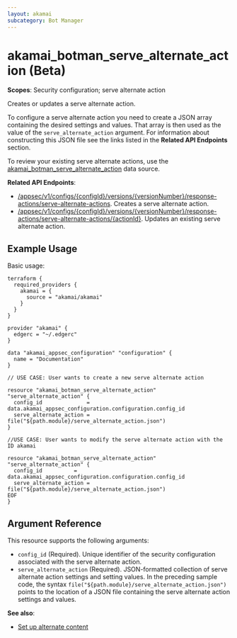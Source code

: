 ```yaml
---
layout: akamai
subcategory: Bot Manager
---
```


# akamai_botman_serve_alternate_action (Beta)

**Scopes**: Security configuration; serve alternate action

Creates or updates a serve alternate action.

To configure a serve alternate action you need to create a JSON array containing the desired settings and values. That array is then used as the value of the `serve_alternate_action` argument. For information about constructing this JSON file see the links listed in the **Related API Endpoints** section.

To review your existing serve alternate actions, use the [akamai_botman_serve_alternate_action](../data-sources/akamai_botman_serve_alternate_action) data source.

**Related API Endpoints**:

- [/appsec/v1/configs/{configId}/versions/{versionNumber}/response-actions/serve-alternate-actions](https://techdocs.akamai.com/bot-manager/reference/post-serve-alternate-action). Creates a serve alternate action.
- [/appsec/v1/configs/{configId}/versions/{versionNumber}/response-actions/serve-alternate-actions/{actionId}](https://techdocs.akamai.com/bot-manager/reference/put-serve-alternate-action). Updates an existing serve alternate action.

## Example Usage

Basic usage:

```
terraform {
  required_providers {
    akamai = {
      source = "akamai/akamai"
    }
  }
}

provider "akamai" {
  edgerc = "~/.edgerc"
}

data "akamai_appsec_configuration" "configuration" {
  name = "Documentation"
}

// USE CASE: User wants to create a new serve alternate action

resource "akamai_botman_serve_alternate_action" "serve_alternate_action" {
  config_id              = data.akamai_appsec_configuration.configuration.config_id
  serve_alternate_action = file("${path.module}/serve_alternate_action.json")
}

//USE CASE: User wants to modify the serve alternate action with the ID akamai

resource "akamai_botman_serve_alternate_action" "serve_alternate_action" {
  config_id          = data.akamai_appsec_configuration.configuration.config_id
  serve_alternate_action = file("${path.module}/serve_alternate_action.json")
EOF
}
```

## Argument Reference

This resource supports the following arguments:

- `config_id` (Required). Unique identifier of the security configuration associated with the serve alternate action.
- `serve_alternate_action` (Required). JSON-formatted collection of serve alternate action settings and setting values. In the preceding sample code, the syntax `file("${path.module}/serve_alternate_action.json")` points to the location of a JSON file containing the serve alternate action settings and values.

**See also**:

- [Set up alternate content](https://techdocs.akamai.com/bot-manager/docs/set-alternate-content#:~:text=Configurable%20actions-,Set%20up%20alternate%20content,-Set%20conditional%20actions)
